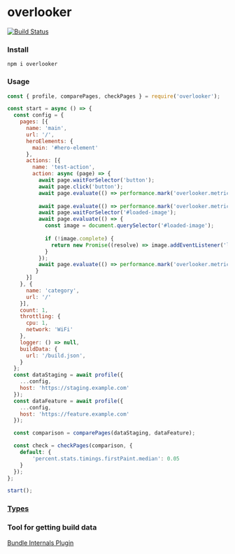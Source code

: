 # overlooker

[![Build Status](https://travis-ci.com/pyatyispyatil/overlooker.svg?branch=master)](https://travis-ci.com/pyatyispyatil/overlooker)

### Install
```
npm i overlooker
```

### Usage
```js
const { profile, comparePages, checkPages } = require('overlooker');

const start = async () => {
  const config = {
    pages: [{
      name: 'main',
      url: '/',
      heroElements: {
        main: '#hero-element'
      },
      actions: [{
        name: 'test-action',
        action: async (page) => {
          await page.waitForSelector('button');
          await page.click('button');
          await page.evaluate(() => performance.mark('overlooker.metrics.timing:main-button.click'));
   
          await page.evaluate(() => performance.mark('overlooker.metrics.duration.start:image-loading'));
          await page.waitForSelector('#loaded-image');
          await page.evaluate(() => {
            const image = document.querySelector('#loaded-image');
   
            if (!image.complete) {
              return new Promise((resolve) => image.addEventListener('load', resolve));
            }
          });
          await page.evaluate(() => performance.mark('overlooker.metrics.duration.end:image-loading'));
         }
      }]
    }, {
      name: 'category',
      url: '/'
    }],
    count: 1,
    throttling: {
      cpu: 1,
      network: 'WiFi'
    },
    logger: () => null,
    buildData: {
      url: '/build.json',
    }
  };
  const dataStaging = await profile({
    ...config,
    host: 'https://staging.example.com'
  });
  const dataFeature = await profile({
    ...config,
    host: 'https://feature.example.com'
  });

  const comparison = comparePages(dataStaging, dataFeature);

  const check = checkPages(comparison, {
    default: {
        'percent.stats.timings.firstPaint.median': 0.05
    }
  });
};

start();
```

### [Types](https://github.com/pyatyispyatil/overlooker/blob/master/src/types.d.ts)

### Tool for getting build data
[Bundle Internals Plugin](https://github.com/smelukov/bundle-internals)
